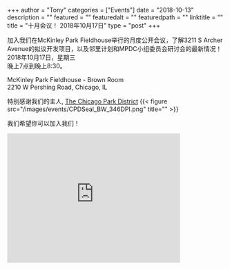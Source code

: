 
+++
author = "Tony"
categories = ["Events"]
date = "2018-10-13"
description = ""
featured = ""
featuredalt = ""
featuredpath = ""
linktitle = ""
title = "十月会议！ 2018年10月17日"
type = "post"
+++

加入我们在McKinley Park Fieldhouse举行的月度公开会议，了解3211 S Archer Avenue的拟议开发项目，以及邻里计划和MPDC小组委员会研讨会的最新情况！
</br>2018年10月17日，星期三
</br>晚上7点到晚上8:30。

McKinley Park Fieldhouse - Brown Room <br/>
2210 W Pershing Road, Chicago, IL<br/>  

特别感谢我们的主人,  <a href="https://www.chicagoparkdistrict.com"> The Chicago Park District</a>
{{< figure src="/images/events/CPDSeal_BW_346DPI.png" title="" >}}

我们希望你可以加入我们！

<iframe src="https://www.google.com/maps/embed?pb=!1m14!1m8!1m3!1d11892.847014990308!2d-87.6824446!3d41.8237382!3m2!1i1024!2i768!4f13.1!3m3!1m2!1s0x0%3A0xbe30199e6e1392b3!2sMcKinley+Park!5e0!3m2!1sen!2sus!4v1525268038252" width="400" height="300" frameborder="0" style="border:0" allowfullscreen></iframe>
<br/>
<br/>
